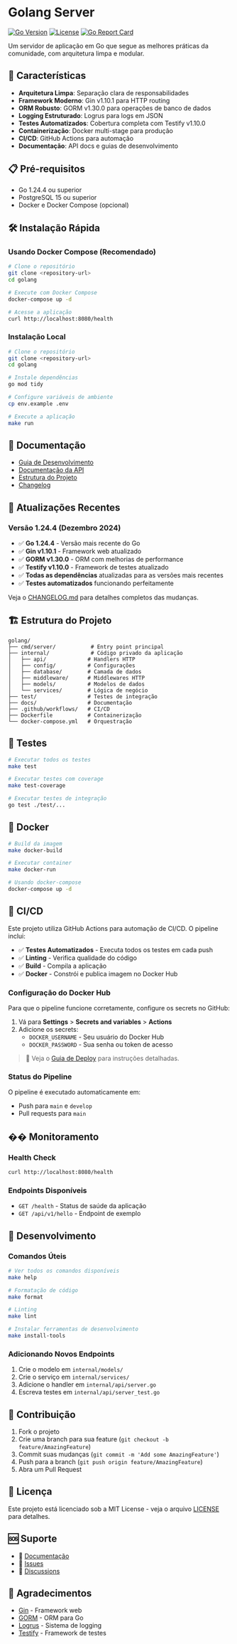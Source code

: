 # Golang Server

[![Go Version](https://img.shields.io/badge/Go-1.24.4-blue.svg)](https://golang.org/)
[![License](https://img.shields.io/badge/License-MIT-green.svg)](LICENSE)
[![Go Report Card](https://goreportcard.com/badge/github.com/yourusername/golang)](https://goreportcard.com/report/github.com/yourusername/golang)

Um servidor de aplicação em Go que segue as melhores práticas da comunidade, com arquitetura limpa e modular.

## 🚀 Características

- **Arquitetura Limpa**: Separação clara de responsabilidades
- **Framework Moderno**: Gin v1.10.1 para HTTP routing
- **ORM Robusto**: GORM v1.30.0 para operações de banco de dados
- **Logging Estruturado**: Logrus para logs em JSON
- **Testes Automatizados**: Cobertura completa com Testify v1.10.0
- **Containerização**: Docker multi-stage para produção
- **CI/CD**: GitHub Actions para automação
- **Documentação**: API docs e guias de desenvolvimento

## 📋 Pré-requisitos

- Go 1.24.4 ou superior
- PostgreSQL 15 ou superior
- Docker e Docker Compose (opcional)

## 🛠️ Instalação Rápida

### Usando Docker Compose (Recomendado)

```bash
# Clone o repositório
git clone <repository-url>
cd golang

# Execute com Docker Compose
docker-compose up -d

# Acesse a aplicação
curl http://localhost:8080/health
```

### Instalação Local

```bash
# Clone o repositório
git clone <repository-url>
cd golang

# Instale dependências
go mod tidy

# Configure variáveis de ambiente
cp env.example .env

# Execute a aplicação
make run
```

## 📖 Documentação

- [Guia de Desenvolvimento](docs/README.md)
- [Documentação da API](docs/API.md)
- [Estrutura do Projeto](docs/README.md#estrutura-do-projeto)
- [Changelog](CHANGELOG.md)

## 🔄 Atualizações Recentes

### Versão 1.24.4 (Dezembro 2024)
- ✅ **Go 1.24.4** - Versão mais recente do Go
- ✅ **Gin v1.10.1** - Framework web atualizado
- ✅ **GORM v1.30.0** - ORM com melhorias de performance
- ✅ **Testify v1.10.0** - Framework de testes atualizado
- ✅ **Todas as dependências** atualizadas para as versões mais recentes
- ✅ **Testes automatizados** funcionando perfeitamente

Veja o [CHANGELOG.md](CHANGELOG.md) para detalhes completos das mudanças.

## 🏗️ Estrutura do Projeto

```
golang/
├── cmd/server/           # Entry point principal
├── internal/             # Código privado da aplicação
│   ├── api/             # Handlers HTTP
│   ├── config/          # Configurações
│   ├── database/        # Camada de dados
│   ├── middleware/      # Middlewares HTTP
│   ├── models/          # Modelos de dados
│   └── services/        # Lógica de negócio
├── test/                # Testes de integração
├── docs/                # Documentação
├── .github/workflows/   # CI/CD
├── Dockerfile           # Containerização
└── docker-compose.yml   # Orquestração
```

## 🧪 Testes

```bash
# Executar todos os testes
make test

# Executar testes com coverage
make test-coverage

# Executar testes de integração
go test ./test/...
```

## 🐳 Docker

```bash
# Build da imagem
make docker-build

# Executar container
make docker-run

# Usando docker-compose
docker-compose up -d
```

## 🚀 CI/CD

Este projeto utiliza GitHub Actions para automação de CI/CD. O pipeline inclui:

- ✅ **Testes Automatizados** - Executa todos os testes em cada push
- ✅ **Linting** - Verifica qualidade do código
- ✅ **Build** - Compila a aplicação
- ✅ **Docker** - Constrói e publica imagem no Docker Hub

### Configuração do Docker Hub

Para que o pipeline funcione corretamente, configure os secrets no GitHub:

1. Vá para **Settings** > **Secrets and variables** > **Actions**
2. Adicione os secrets:
   - `DOCKER_USERNAME` - Seu usuário do Docker Hub
   - `DOCKER_PASSWORD` - Sua senha ou token de acesso

> 📖 Veja o [Guia de Deploy](docs/DEPLOYMENT.md) para instruções detalhadas.

### Status do Pipeline

O pipeline é executado automaticamente em:
- Push para `main` e `develop`
- Pull requests para `main`

## �� Monitoramento

### Health Check

```bash
curl http://localhost:8080/health
```

### Endpoints Disponíveis

- `GET /health` - Status de saúde da aplicação
- `GET /api/v1/hello` - Endpoint de exemplo

## 🔧 Desenvolvimento

### Comandos Úteis

```bash
# Ver todos os comandos disponíveis
make help

# Formatação de código
make format

# Linting
make lint

# Instalar ferramentas de desenvolvimento
make install-tools
```

### Adicionando Novos Endpoints

1. Crie o modelo em `internal/models/`
2. Crie o serviço em `internal/services/`
3. Adicione o handler em `internal/api/server.go`
4. Escreva testes em `internal/api/server_test.go`

## 🤝 Contribuição

1. Fork o projeto
2. Crie uma branch para sua feature (`git checkout -b feature/AmazingFeature`)
3. Commit suas mudanças (`git commit -m 'Add some AmazingFeature'`)
4. Push para a branch (`git push origin feature/AmazingFeature`)
5. Abra um Pull Request

## 📄 Licença

Este projeto está licenciado sob a MIT License - veja o arquivo [LICENSE](LICENSE) para detalhes.

## 🆘 Suporte

- 📖 [Documentação](docs/README.md)
- 🐛 [Issues](https://github.com/yourusername/golang/issues)
- 💬 [Discussions](https://github.com/yourusername/golang/discussions)

## 🙏 Agradecimentos

- [Gin](https://github.com/gin-gonic/gin) - Framework web
- [GORM](https://gorm.io/) - ORM para Go
- [Logrus](https://github.com/sirupsen/logrus) - Sistema de logging
- [Testify](https://github.com/stretchr/testify) - Framework de testes
